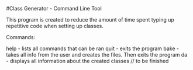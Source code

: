 #Class Generator - Command Line Tool

This program is created to reduce the amount of time spent typing up repetitive
code when setting up classes.

Commands:

help - lists all commands that can be ran
quit - exits the program
bake - takes all info from the user and creates the files. Then exits the program
da - displays all information about the created classes
// to be finished

